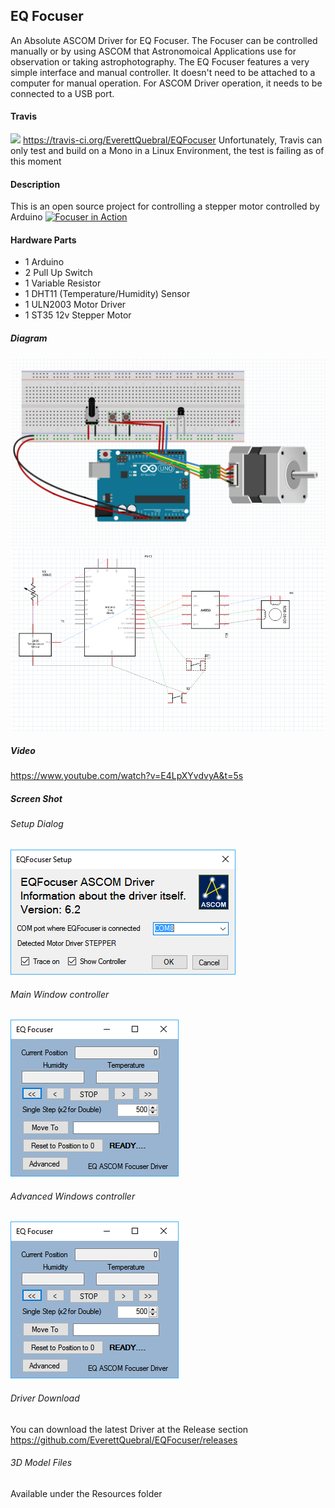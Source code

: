 ## EQ Focuser

An Absolute ASCOM Driver for EQ Focuser.  The Focuser can be controlled manually or by using ASCOM that Astronomoical Applications use for observation or taking astrophotography.
The EQ Focuser features a very simple interface and manual controller.  It doesn't need to be attached to a computer for manual operation.  For ASCOM Driver operation, it needs to be connected to a USB port.

#### Travis
<img src="https://travis-ci.org/EverettQuebral/EQFocuser.png"/> https://travis-ci.org/EverettQuebral/EQFocuser
Unfortunately, Travis can only test and build on a Mono in a Linux Environment, the test is failing as of this moment

#### Description
This is an open source project for controlling a stepper motor controlled by Arduino
[![Focuser in Action](http://www.youtube.com/watch?v=E4LpXYvdvyA/0.jpg)](https://www.youtube.com/watch?v=E4LpXYvdvyA "Focuser in Action")

#### Hardware Parts
- 1 Arduino
- 2 Pull Up Switch
- 1 Variable Resistor
- 1 DHT11 (Temperature/Humidity) Sensor
- 1 ULN2003 Motor Driver
- 1 ST35 12v Stepper Motor

##### Diagram
![Component Diagram](Resources/Diagram.png?raw=true "Component Diagram")
![Schematic Diagram](Resources/Schematic.png?raw=true "Schematic Diagram")

##### Video
https://www.youtube.com/watch?v=E4LpXYvdvyA&t=5s

##### Screen Shot

###### Setup Dialog
![Setup Dialog](Resources/Version%201.0.3%20Setup%20Dialog.png?raw=true "Setup Dialog")

###### Main Window controller
![Main Window](Resources/Version%201.0.3%20Main%20Form.png?raw=true "Main Window")

###### Advanced Windows controller
![Advanced Window Controller](Resources/Version%201.0.3%20Main%20Form.png?raw=true "Advanced Window")

###### Driver Download
You can download the latest Driver at the Release section https://github.com/EverettQuebral/EQFocuser/releases

###### 3D Model Files
Available under the Resources folder
